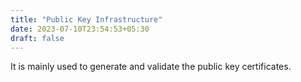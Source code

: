 ```yaml
---
title: "Public Key Infrastructure"
date: 2023-07-10T23:54:53+05:30
draft: false
---
```


It is mainly used to generate and validate the public key certificates.


